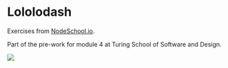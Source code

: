 # Lololodash

Exercises from [NodeSchool.io](www.nodeschool.io).

Part of the pre-work for module 4 at Turing School of Software and Design.

![](http://i.imgur.com/43SmcaI.png)
